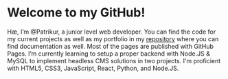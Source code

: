 # Welcome to my GitHub!

Hæ, I’m @Patrikur, a junior level web developer.
You can find the code for my current projects as well as my portfolio in my [repository](https://github.com/Patrikur/Patrikur.github.io) where you can find documentation as well. Most of the pages are published with GitHub Pages.
I’m currently learning to setup a proper backend with Node.JS & MySQL to implement headless CMS solutions in two projects.
I'm proficient with HTML5, CSS3, JavaScript, React, Python, and Node.JS.
